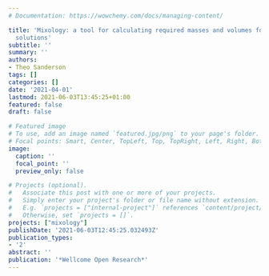 ```yaml
---
# Documentation: https://wowchemy.com/docs/managing-content/

title: 'Mixology: a tool for calculating required masses and volumes for laboratory
  solutions'
subtitle: ''
summary: ''
authors:
- Theo Sanderson
tags: []
categories: []
date: '2021-04-01'
lastmod: 2021-06-03T13:45:25+01:00
featured: false
draft: false

# Featured image
# To use, add an image named `featured.jpg/png` to your page's folder.
# Focal points: Smart, Center, TopLeft, Top, TopRight, Left, Right, BottomLeft, Bottom, BottomRight.
image:
  caption: ''
  focal_point: ''
  preview_only: false

# Projects (optional).
#   Associate this post with one or more of your projects.
#   Simply enter your project's folder or file name without extension.
#   E.g. `projects = ["internal-project"]` references `content/project/deep-learning/index.md`.
#   Otherwise, set `projects = []`.
projects: ["mixology"]
publishDate: '2021-06-03T12:45:25.032493Z'
publication_types:
- '2'
abstract: ''
publication: '*Wellcome Open Research*'
---
```

